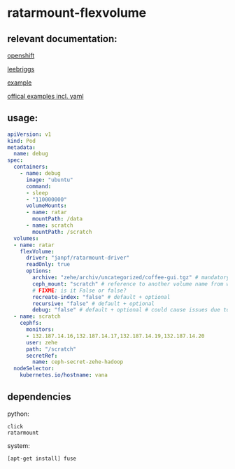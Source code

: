# ratarmount-flexvolume

## relevant documentation:

[openshift](https://docs.openshift.com/container-platform/3.11/install_config/persistent_storage/persistent_storage_flex_volume.html)

[leebriggs](http://leebriggs.co.uk/blog/2017/03/12/kubernetes-flexvolumes.html)

[example](https://github.com/almonteb/k8s-flexvol-archive/blob/master/archive)

[offical examples incl. yaml](https://github.com/kubernetes/community/blob/master/contributors/devel/sig-storage/flexvolume.md)

## usage:

```yaml
apiVersion: v1
kind: Pod
metadata:
  name: debug
spec:
  containers:
    - name: debug
      image: "ubuntu"
      command:
      - sleep
      - "110000000"
      volumeMounts:
      - name: ratar
        mountPath: /data
      - name: scratch
        mountPath: /scratch
  volumes:
  - name: ratar
    flexVolume:
      driver: "janpf/ratarmount-driver"
      readOnly: true
      options:
        archive: "zehe/archiv/uncategorized/coffee-gui.tgz" # mandatory
        ceph_mount: "scratch" # reference to another volume name from which the archive will be read
        # FIXME: is it False or false?
        recreate-index: "false" # default + optional
        recursive: "false" # default + optional
        debug: "false" # default + optional # could cause issues due to printing to stdout
  - name: scratch
    cephfs:
      monitors:
      - 132.187.14.16,132.187.14.17,132.187.14.19,132.187.14.20
      user: zehe
      path: "/scratch"
      secretRef:
        name: ceph-secret-zehe-hadoop
  nodeSelector:
    kubernetes.io/hostname: vana
```

## dependencies

python:

```
click
ratarmount
```


system:

`[apt-get install] fuse`
